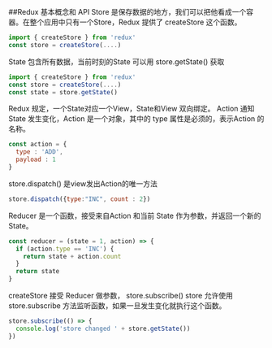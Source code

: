##Redux
基本概念和 API
Store 是保存数据的地方，我们可以把他看成一个容器。在整个应用中只有一个Store，Redux 提供了 createStore 这个函数。
```Javascript
import { createStore } from 'redux'
const store = createStore(....)
```
State 包含所有数据，当前时刻的State 可以用 store.getState() 获取
```Javascript
import { createStore } from 'redux'
const store = createStore(....)
const state = store.getState()
```
Redux 规定，一个State对应一个View，State和View 双向绑定。
Action 通知 State 发生变化，Action 是一个对象，其中的 type 属性是必须的，表示Action 的名称。
```Javascript
const action = {
  type : 'ADD',
  payload : 1
}
```
store.dispatch() 是view发出Action的唯一方法
```Javascript
store.dispatch({type:"INC", count : 2})
```
Reducer 是一个函数，接受来自Action 和当前 State 作为参数，并返回一个新的State。
```Javascript
const reducer = (state = 1, action) => {
  if (action.type == 'INC') {
    return state + action.count
  }
  return state
}
```
createStore 接受 Reducer 做参数，
store.subscribe()
store 允许使用 store.subscribe 方法监听函数，如果一旦发生变化就执行这个函数。
```Javascript
store.subscribe(() => {
  console.log('store changed ' + store.getState())
})
```
